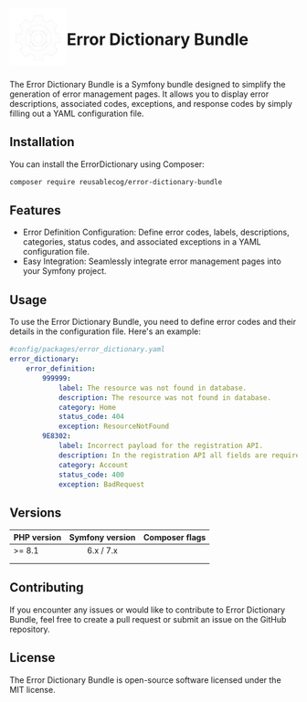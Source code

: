 <img align="left" width="100" height="100" src="./assets/images/reusablecog_250x250.png">

# Error Dictionary Bundle
<br>
<br>
The Error Dictionary Bundle is a Symfony bundle designed to simplify the generation of error management pages. It allows you to display error descriptions, associated codes, exceptions, and response codes by simply filling out a YAML configuration file.

## Installation

You can install the ErrorDictionary using Composer:

```bash
composer require reusablecog/error-dictionary-bundle
```

## Features

- Error Definition Configuration: Define error codes, labels, descriptions, categories, status codes, and associated exceptions in a YAML configuration file.
- Easy Integration: Seamlessly integrate error management pages into your Symfony project.

## Usage

To use the Error Dictionary Bundle, you need to define error codes and their details in the configuration file. Here's an example:

```yaml
#config/packages/error_dictionary.yaml
error_dictionary:
    error_definition:
        999999:
            label: The resource was not found in database.
            description: The resource was not found in database.
            category: Home
            status_code: 404
            exception: ResourceNotFound
        9E8302:
            label: Incorrect payload for the registration API.
            description: In the registration API all fields are required.
            category: Account
            status_code: 400
            exception: BadRequest
```

## Versions

| PHP version | Symfony version | Composer flags |
|-------------|:---------------:|---------------|
| \>= 8.1     |    6.x / 7.x    |                |
|             |                 |               |
|             |                 |               |

## Contributing

If you encounter any issues or would like to contribute to Error Dictionary Bundle, feel free to create a pull request or submit an issue on the GitHub repository.

## License

The Error Dictionary Bundle is open-source software licensed under the MIT license.